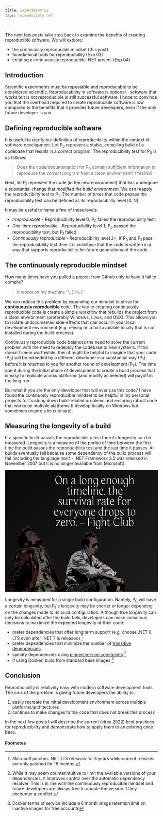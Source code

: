 ```yaml
---
title: Experiment 02
tags: reproducible net

---
```


The next few posts take step back to examine the benefits of creating reproducible software. We will explore:
  - the continuosly reproducible mindset (this post)  
  - foundational tools for reproducibility (Exp 03)
  - creating a continuously reproducible .NET project (Exp 04)

## Introduction

Scientific experiments must be repeatable and reproducable to be considered scientific. Reproducability in software is optional - software that works but is not reproducible is still successful software. I hope to convince you that the overhead required to create reproducible software is low compared to the benefits that it provides future developers, even if the only future developer is you.

## Defining reproducible software

It is useful to clarify our definition of reproducibility within the context of software development. Let P<sub>0</sub> represent a stable, compiling build of a codebase that results in a *correct* program. The reproducibility test for P<sub>0</sub> is as follows:

> Does the code/documentation for P<sub>0</sub> contain sufficient information to reproduce the *correct* program from a clean environment? (Yes/No)

Next, let P<sub>1</sub> represent the code (in the new environment) that has undergone a substantial change that *modified the build environment.* We can reapply the reproducibilty test to P<sub>1</sub>. The number of times that code passes the reproducibility test can be defined as its reproducibility level [0..N].

It may be useful to name a few of these levels.

- *Irreproducible* - Reproducibility level 0; P<sub>0</sub> failed the reproducibility test.
- *One-time reproducible* - Reproducibility level 1; P<sub>0</sub> passed the reproducibility test, but P<sub>1</sub> failed.
- *Continuously reproducible* - Reproducibility level 2+; If P<sub>0</sub> and P<sub>1</sub> pass the reproducibility test then it is indicitave that the code is written in a way that supports reproducibility for future generations of the code. 

## The continuously reproducible mindset

How many times have you pulled a project from Github only to have it fail to compile?

> It works on my machine ¯\\\_(ツ)_/¯

We can reduce this problem by expanding our mindset to strive for **continuously reproducible** code. The key to creating continuously reproducible code is create a simple workflow that rebuilds the project from a clean environment (preferably Windows, Linux, and OSX). This allows you to isolate undocumented side-effects that can occur in your local development environment (e.g. relying on a tool available locally that is not installed during the build process). 

Continuosly reproducible code balances the need to solve the current problem with the need to redeploy the codebase to new systems. If this doesn't seem worthwhile, then it might be helpful to imagine that your code (P<sub>0</sub>) will be extended by a different developer in a substantial way (P<sub>1</sub>) before it is returned to you for another round of development (P<sub>2</sub>). The time spent during the initial phase of development to create a build process that is easy to replicate across platforms (and modify as needed) will payoff in the long run.

But what if you are the only developer that will ever use this code? I have  found the continuosly reproducible mindset to be helpful in my personal projects for tracking down build-related problems and ensuring robust code that works on multiple platforms (I develop locally on Windows but sometimes require a linux binary). 

## Measuring the longevity of a build

If a specific build passes the reproducibility test then its longevity can be measured. Longevity is a measure of the period of time between the first time the build passes the reproducibility test and the last time it passes. All builds eventually fail because some dependency of the build process will fail (including the language itself - .NET Framework 3.5 was released in November  2007 but it is no longer available from Microsoft). 

<p align="center">
  <img width="600" height="400" src="/assets/images/fight_club.jpg">
</p>

Longevity is measured for a single build configuration. Namely, P<sub>0</sub> will have a certain longevity, but P<sub>1</sub>'s longevity may be shorter or longer depending on the changes made to its build configuration. Although true longevity can only be calculated after the build fails, developers can make conscious decisions to maximize the expected longevity of their code:
- prefer dependencies that offer long term support (e.g. choose .NET 6 LTS even after .NET 7 is released) [^1]
- prefer dependencies that minimize the number of [transitive dependencies](https://fsprojects.github.io/Paket/faq.html#What-does-transitive-dependencies-mean)
- specify dependencies using [pinned version constraints](https://fsprojects.github.io/Paket/nuget-dependencies.html#Pinned-version-constraint) [^2]
- if using Docker, build from standard base images [^3]

## Conclusion

Reproducibility is relatively easy with modern software development tools. The crux of the problem is giving future developers the ability to:
1. easily recreate the initial development environment across multiple platforms/architectures 
2. continue to make changes to the code that does not break this process

In the next few posts I will describe the current (circa 2022) best practices for reproducibility and demonstrate how to apply them to an existing code base.

#### Footnotes

[^1]: Microsoft patches .NET LTS releases for 3 years while current releases are only patched for 18 months.

[^2]: While it may seem counterintuitive to limit the available versions of your dependencies, it improves control over the automatic dependency resolver. This is in line with the continuously reproducible mindset and future developers are always free to update the version if they encounter a conflict. 

[^3]: Docker terms of service include a 6 month image retention limit on inactive images for free accounts

<!--

1. Intro
  - need for reproducibility
  - in science
  - in software
  - in machine learning

2. Basic tools
  - Docker (links to learning resources)
  - Gitlab/Github 
  - CI/CD
  - permissive licensing

3. Producing reporducible builds
  - choice of baseline (LTS)
  - provide multiple options (multiple-platforms)
    - local install w/ ci/cd
    - docker-compose local (build)
  - push build complexity to lowest level

4. CI/CD
  - Gitlab runner w/ docker
  - (optional) docker registry

5. Publishing
  - code should be publish to allow someone (most likely yourself) to reproduce it
  - but it shouldnt be required; also provide standalone executables

-->



<!--
https://www.nature.com/articles/s41562-016-0021


The problem
A hallmark of scientific creativity is the ability to see novel and unexpected patterns in data. John Snow's identification of links between cholera and water supply17, Paul Broca's work on language lateralization18 and Jocelyn Bell Burnell's discovery of pulsars19 are examples of breakthroughs achieved by interpreting observations in a new way. However, a major challenge for scientists is to be open to new and important insights while simultaneously avoiding being misled by our tendency to see structure in randomness. The combination of apophenia (the tendency to see patterns in random data), confirmation bias (the tendency to focus on evidence that is in line with our expectations or favoured explanation) and hindsight bias (the tendency to see an event as having been predictable only after it has occurred) can easily lead us to false conclusions20. Thomas Levenson documents the example of astronomers who became convinced they had seen the fictitious planet Vulcan because their contemporary theories predicted its existence21. Experimenter effects are an example of this kind of bias22.

Over-interpretation of noise is facilitated by the extent to which data analysis is rapid, flexible and automated23. In a high-dimensional dataset, there may be hundreds or thousands of reasonable alternative approaches to analysing the same data24,25. For example, in a systematic review of functional magnetic resonance imaging (fMRI) studies, Carp showed that there were almost as many unique analytical pipelines as there were studies26. If several thousand potential analytical pipelines can be applied to high-dimensional data, the generation of false-positive findings is highly likely. For example, applying almost 7,000 analytical pipelines to a single fMRI dataset resulted in over 90% of brain voxels showing significant activation in at least one analysis27.

During data analysis it can be difficult for researchers to recognize P-hacking28 or data dredging because confirmation and hindsight biases can encourage the acceptance of outcomes that fit expectations or desires as appropriate, and the rejection of outcomes that do not as the result of suboptimal designs or analyses. Hypotheses may emerge that fit the data and are then reported without indication or recognition of their post hoc origin7. This, unfortunately, is not scientific discovery, but self-deception29. Uncontrolled, it can dramatically increase the false discovery rate. We need measures to counter the natural tendency of enthusiastic scientists who are motivated by discovery to see patterns in noise.


-->